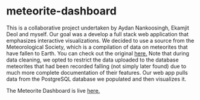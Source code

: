 # meteorite-dashboard

This is a collaborative project undertaken by Aydan Nankoosingh, Ekamjit Deol and myself.  Our goal was a develop a full stack web application that emphasizes interactive visualizations.  We decided to use a source from the Meteorological Society, which is a compilation of data on meteorites that have fallen to Earth. You can check out the original [here.](https://www.kaggle.com/nasa/meteorite-landings)  Note that during data cleaning, we opted to restrict the data uploaded to the database meteorites that had been recorded falling (not simply later found) due to much more complete documentation of their features.  Our web app pulls data from the PostgreSQL database we populated and then visualizes it. 

The Meteorite Dashboard is live [here.](https://meteorite-dashboard.herokuapp.com/)
